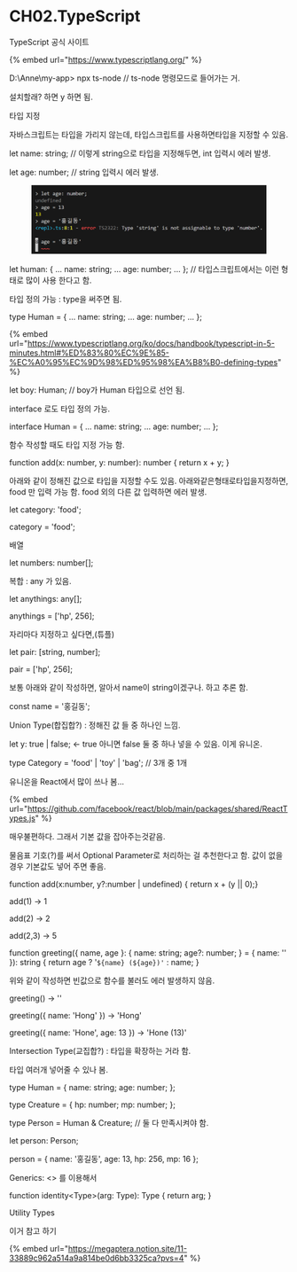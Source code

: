 # CH02.TypeScript

TypeScript 공식 사이트

{% embed url="https://www.typescriptlang.org/" %}

D:\Anne\my-app> npx ts-node  // ts-node 명령모드로 들어가는 거.

설치할래? 하면 y 하면 됨.



타입 지정

자바스크립트는 타입을 가리지 않는데, 타입스크립트를     사용하면타입을 지정할 수 있음.

let name: string; // 이렇게 string으로 타입을 지정해두면, int 입력시 에러 발생.

let age: number; // string 입력시 에러 발생.

<figure><img src="../.gitbook/assets/image.png" alt=""><figcaption></figcaption></figure>

let human: { ... name: string; ... age: number; ... }; // 타입스크립트에서는 이런 형태로 많이 사용 한다고 함.



타입 정의 가능 : type을 써주면 됨.

type Human = { ... name: string; ... age: number; ... };

{% embed url="https://www.typescriptlang.org/ko/docs/handbook/typescript-in-5-minutes.html#%ED%83%80%EC%9E%85-%EC%A0%95%EC%9D%98%ED%95%98%EA%B8%B0-defining-types" %}

let boy: Human;  // boy가 Human 타입으로 선언 됨.

interface 로도 타입 정의 가능.

interface Human = { ... name: string; ... age: number; ... };



함수 작성할 때도 타입 지정 가능 함.

function add(x: number, y: number): number { return x + y; }



아래와 같이 정해진 값으로 타입을 지정할 수도 있음. 아래와같은형태로타입을지정하면,     food 만 입력 가능 함. food 외의 다른 값 입력하면 에러 발생.

let category: 'food';

category = 'food';



배열

let numbers: number\[];



복합 : any 가 있음.&#x20;

let anythings: any\[];

anythings = \['hp', 256];



자리마다 지정하고 싶다면,(튜플)

let pair: \[string, number];

pair = \['hp', 256];



보통 아래와 같이 작성하면, 알아서 name이 string이겠구나. 하고 추론 함.

const name = '홍길동';



Union Type(합집합?) : 정해진 값 들 중 하나인 느낌.

let y: true | false;  <- true 아니면 false 둘 중 하나 넣을 수 있음. 이게 유니온.

type Category = 'food' | 'toy' | 'bag'; // 3개 중 1개



유니온을 React에서 많이 쓰나 봄...&#x20;

{% embed url="https://github.com/facebook/react/blob/main/packages/shared/ReactTypes.js" %}

매우불편하다.  그래서 기본 값을 잡아주는것같음.

물음표 기호(?)를 써서 Optional Parameter로 처리하는 걸 추천한다고 함. 값이 없을 경우 기본값도 넣어 주면 좋음.

function add(x:number, y?:number | undefined) { return x + (y || 0);}

add(1) -> 1

add(2) -> 2

add(2,3) -> 5



function greeting({ name, age }: { name: string; age?: number; } = { name: '' }): string { return age ? '`${name} (${age})'` : name; }

위와 같이 작성하면 빈값으로 함수를 불러도 에러 발생하지 않음.

greeting() -> ''

greeting({ name: 'Hong' }) -> 'Hong'

greeting({ name: 'Hone', age: 13 }) -> 'Hone (13)'



Intersection Type(교집합?) : 타입을 확장하는 거라 함.

타입 여러개 넣어줄 수 있나 봄.

type Human = { name: string; age: number; };

type Creature = { hp: number; mp: number; };

type Person = Human & Creature;  // 둘 다 만족시켜야 함.

let person: Person;

person = { name: '홍길동', age: 13, hp: 256, mp: 16 };



Generics: <> 를 이용해서&#x20;

function identity\<Type>(arg: Type): Type { return arg; }



Utility Types



이거 참고 하기

{% embed url="https://megaptera.notion.site/11-33889c962a514a9a814be0d6bb3325ca?pvs=4" %}



